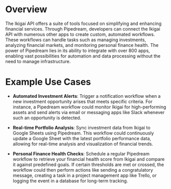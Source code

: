 # Overview

The Ikigai API offers a suite of tools focused on simplifying and enhancing financial services. Through Pipedream, developers can connect the Ikigai API with numerous other apps to create custom, automated workflows. These workflows can handle tasks such as managing investments, analyzing financial markets, and monitoring personal finance health. The power of Pipedream lies in its ability to integrate with over 800 apps, enabling vast possibilities for automation and data processing without the need to manage infrastructure.

# Example Use Cases

- **Automated Investment Alerts**: Trigger a notification workflow when a new investment opportunity arises that meets specific criteria. For instance, a Pipedream workflow could monitor Ikigai for high-performing assets and send alerts via email or messaging apps like Slack whenever such an opportunity is detected.

- **Real-time Portfolio Analysis**: Sync investment data from Ikigai to Google Sheets using Pipedream. This workflow could continuously update a Google Sheet with the latest portfolio performance data, allowing for real-time analysis and visualization of financial trends.

- **Personal Finance Health Checks**: Schedule a regular Pipedream workflow to retrieve your financial health score from Ikigai and compare it against predefined goals. If certain thresholds are met or crossed, the workflow could then perform actions like sending a congratulatory message, creating a task in a project management app like Trello, or logging the event in a database for long-term tracking.

